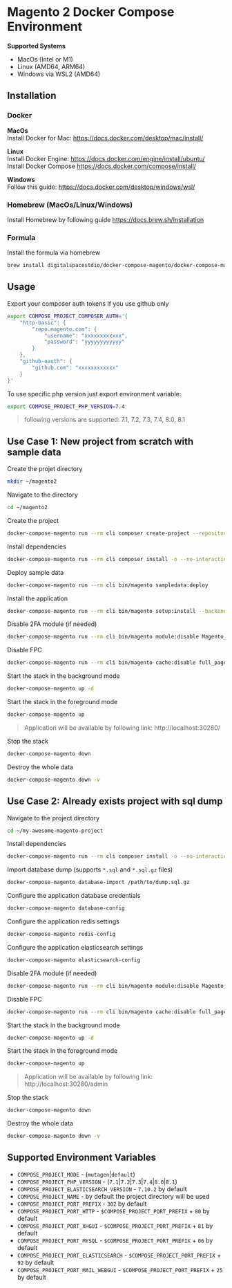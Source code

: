 # Magento 2 Docker Compose Environment
**Supported Systems**
* MacOs (Intel or M1)
* Linux (AMD64, ARM64)
* Windows via WSL2 (AMD64)

## Installation
### Docker
**MacOs**  
Install Docker for Mac: https://docs.docker.com/desktop/mac/install/  

**Linux**  
Install Docker Engine: https://docs.docker.com/engine/install/ubuntu/  
Install Docker Compose https://docs.docker.com/compose/install/  

**Windows**  
Follow this guide: https://docs.docker.com/desktop/windows/wsl/  


### Homebrew (MacOs/Linux/Windows)
Install Homebrew by following guide https://docs.brew.sh/Installation

### Formula
Install the formula via homebrew
```bash
brew install digitalspacestdio/docker-compose-magento/docker-compose-magento
```

## Usage
Export your composer auth tokens
If you use github only
```bash
export COMPOSE_PROJECT_COMPOSER_AUTH='{
    "http-basic": {
        "repo.magento.com": {
            "username": "xxxxxxxxxxxx",
            "password": "yyyyyyyyyyyy"
        }
    },
    "github-oauth": {
        "github.com": "xxxxxxxxxxxx"
    }
}'
````

To use specific php version just export environment variable:
```bash
export COMPOSE_PROJECT_PHP_VERSION=7.4
```
> following versions are supported: 7.1, 7.2, 7.3, 7.4, 8.0, 8.1

## Use Case 1: New project from scratch with sample data

Create the projet directory
```bash
mkdir ~/magento2
```

Navigate to the directory
```bash
cd ~/magento2
```

Create the project
```bash
docker-compose-magento run --rm cli composer create-project --repository-url=https://repo.magento.com/ magento/project-community-edition=^2 /var/www
```

Install dependencies
```bash
docker-compose-magento run --rm cli composer install -o --no-interaction
```

Deploy sample data
```bash
docker-compose-magento run --rm cli bin/magento sampledata:deploy
```

Install the application
```bash
docker-compose-magento run --rm cli bin/magento setup:install --backend-frontname="admin" --key="admin" --session-save="files" --db-host="database:3306" --db-name="magento2" --db-user="magento2" --db-password="magento2" --base-url="http://localhost:30280/" --base-url-secure="https://localhost:30280/" --admin-user="admin" --admin-password='$ecretPassw0rd' --admin-email="johndoe@example.com" --admin-firstname="John" --admin-lastname="Doe" --key="26765209cb05b93729898c892d18a8dd" --search-engine=elasticsearch7  --elasticsearch-host=elasticsearch --elasticsearch-port=9200
```

Disable 2FA module (if needed)
```bash
docker-compose-magento run --rm cli bin/magento module:disable Magento_TwoFactorAuth
```

Disable FPC
```bash
docker-compose-magento run --rm cli bin/magento cache:disable full_page
```

Start the stack in the background mode
```bash
docker-compose-magento up -d
```

Start the stack in the foreground mode
```bash
docker-compose-magento up
```
> Application will be available by following link: http://localhost:30280/

Stop the stack
```bash
docker-compose-magento down
```

Destroy the whole data
```bash
docker-compose-magento down -v
```

## Use Case 2: Already exists project with sql dump
Navigate to the project directory
```bash
cd ~/my-awesome-magento-project
```

Install dependencies
```bash
docker-compose-magento run --rm cli composer install -o --no-interaction
```

Import database dump (supports `*.sql` and `*.sql.gz` files)
```bash
docker-compose-magento database-import /path/to/dump.sql.gz
```

Configure the application database credentials
```bash
docker-compose-magento database-config
```

Configure the application redis settings
```bash
docker-compose-magento redis-config
```

Configure the application elasticsearch settings
```bash
docker-compose-magento elasticsearch-config
```

Disable 2FA module (if needed)
```bash
docker-compose-magento run --rm cli bin/magento module:disable Magento_TwoFactorAuth
```

Disable FPC
```bash
docker-compose-magento run --rm cli bin/magento cache:disable full_page
```

Start the stack in the background mode
```bash
docker-compose-magento up -d
```

Start the stack in the foreground mode
```bash
docker-compose-magento up
```
> Application will be available by following link: http://localhost:30280/admin

Stop the stack
```bash
docker-compose-magento down
```

Destroy the whole data
```bash
docker-compose-magento down -v
```


## Supported Environment Variables
* `COMPOSE_PROJECT_MODE` - (`mutagen`|`default`)
* `COMPOSE_PROJECT_PHP_VERSION` - (`7.1`|`7.2`|`7.3`|`7.4`|`8.0`|`8.1`)
* `COMPOSE_PROJECT_ELASTICSEARCH_VERSION` - `7.10.2` by default
* `COMPOSE_PROJECT_NAME` - by default the project directory will be used
* `COMPOSE_PROJECT_PORT_PREFIX` - `302` by default
* `COMPOSE_PROJECT_PORT_HTTP` - `$COMPOSE_PROJECT_PORT_PREFIX` + `80` by default
* `COMPOSE_PROJECT_PORT_XHGUI` - `$COMPOSE_PROJECT_PORT_PREFIX` + `81` by default
* `COMPOSE_PROJECT_PORT_MYSQL` - `$COMPOSE_PROJECT_PORT_PREFIX` + `06` by default
* `COMPOSE_PROJECT_PORT_ELASTICSEARCH` - `$COMPOSE_PROJECT_PORT_PREFIX` + `92` by default
* `COMPOSE_PROJECT_PORT_MAIL_WEBGUI` - `$COMPOSE_PROJECT_PORT_PREFIX` + `25` by default
